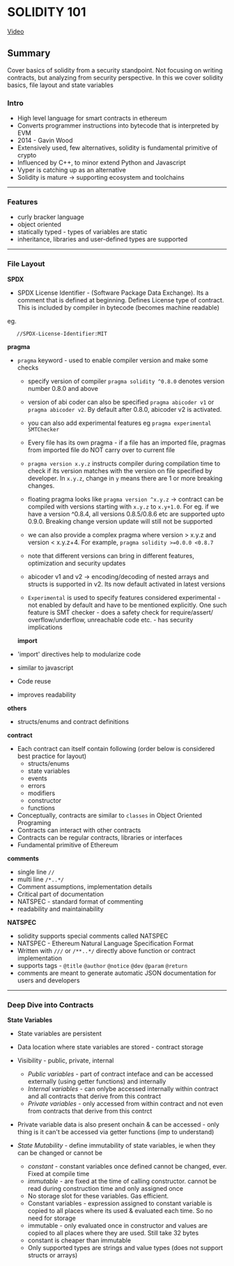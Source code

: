 # SOLIDITY 101

[Video](https://www.youtube.com/watch?v=5eLqFac5Tkg)

## Summary

Cover basics of solidity from a security standpoint. Not focusing on writing contracts, but analyzing from security perspective. In this we cover solidity basics, file layout and state variables

### Intro

- High level language for smart contracts in ethereum
- Converts programmer instructions into bytecode that is interpreted by EVM
- 2014 - Gavin Wood
- Extensively used, few alternatives, solidity is fundamental primitive of crypto
- Influenced by C++, to minor extend Python and Javascript
- Vyper is catching up as an alternative
- Solidity is mature -> supporting ecosystem and toolchains

---

### Features

- curly bracker language
- object oriented
- statically typed - types of variables are static
- inheritance, libraries and user-defined types are supported

---

### File Layout

**SPDX**

- SPDX License Identifier - (Software Package Data Exchange). Its a comment that is defined at beginning. Defines License type of contract. This is included by compiler in bytecode (becomes machine readable)

eg.

```
   //SPDX-License-Identifier:MIT
```

**pragma**

- `pragma` keyword - used to enable compiler version and make some checks

  - specify version of compiler `pragma solidity ^0.8.0` denotes version number 0.8.0 and above
  - version of abi coder can also be specified `pragma abicoder v1` or `pragma abicoder v2`. By default after 0.8.0, abicoder v2 is activated.
  - you can also add experimental features eg `pragma experimental SMTChecker`
  - Every file has its own pragma - if a file has an imported file, pragmas from imported file do NOT carry over to current file
  - `pragma version x.y.z` instructs compiler during compilation time to check if its version matches with the version on file specified by developer. In `x.y.z`, change in `y` means there are 1 or more breaking changes.
  - floating pragma looks like `pragma version ^x.y.z` -> contract can be compiled with versions starting with `x.y.z` to `x.y+1.0`. For eg. if we have a version ^0.8.4, all versions 0.8.5/0.8.6 etc are supported upto 0.9.0. Breaking change version update will still not be supported

  - we can also provide a complex pragma where version > x.y.z and version < x.y.z+4. For example, `pragma solidity >=0.0.0 <0.8.7`
  - note that different versions can bring in different features, optimization and security updates
  - abicoder v1 and v2 -> encoding/decoding of nested arrays and structs is supported in v2. Its now default activated in latest versions
  - `Experimental` is used to specify features considered experimental - not enabled by default and have to be mentioned explicitly. One such feature is SMT checker - does a safety check for require/assert/ overflow/underflow, unreachable code etc. - has security implications

  **import**

- 'import' directives help to modularize code
- similar to javascript
- Code reuse
- improves readability

**others**

- structs/enums and contract definitions

**contract**

- Each contract can itself contain following (order below is considered best practice for layout)
  - structs/enums
  - state variables
  - events
  - errors
  - modifiers
  - constructor
  - functions
- Conceptually, contracts are similar to `classes` in Object Oriented Programing
- Contracts can interact with other contracts
- Contracts can be regular contracts, libraries or interfaces
- Fundamental primitive of Ethereum

**comments**

- single line `//`
- multi line `/*..*/`
- Comment assumptions, implementation details
- Critical part of documentation
- NATSPEC - standard format of commenting
- readability and maintainability

**NATSPEC**

- solidity supports special comments called NATSPEC
- NATSPEC - Ethereum Natural Language Specification Format
- Written with `///` or `/**..*/` directly above function or contract implementation
- supports tags - `@title` `@author` `@notice` `@dev` `@param` `@return`
- comments are meant to generate automatic JSON documentation for users and developers

---

### Deep Dive into Contracts

**State Variables**

- State variables are persistent
- Data location where state variables are stored - contract storage
- Visibility - public, private, internal
  - _Public variables_ - part of contract inteface and can be accessed externally (using getter functions) and internally
  - _Internal variables_ - can onlybe accessed internally within contract and all contracts that derive from this contract
  - _Private variables_ - only accessed from within contract and not even from contracts that derive from this contrct
- Private variable data is also present onchain & can be accessed - only thing is it can't be accessed via getter functions (imp to understand)

- _State Mutability_ - define immutability of state variables, ie when they can be changed or cannot be
  - _constant_ - constant variables once defined cannot be changed, ever. Fixed at compile time
  - _immutable_ - are fixed at the time of calling constructor. cannot be read during construction time and only assigned once
  - No storage slot for these variables. Gas efficient.
  - Constant variables - expression assigned to constant variable is copied to all places where its used & evaluated each time. So no need for storage
  - immutable - only evaluated once in constructor and values are copied to all places where they are used. Still take 32 bytes
  - constant is cheaper than immutable
  - Only supported types are strings and value types (does not support structs or arrays)
